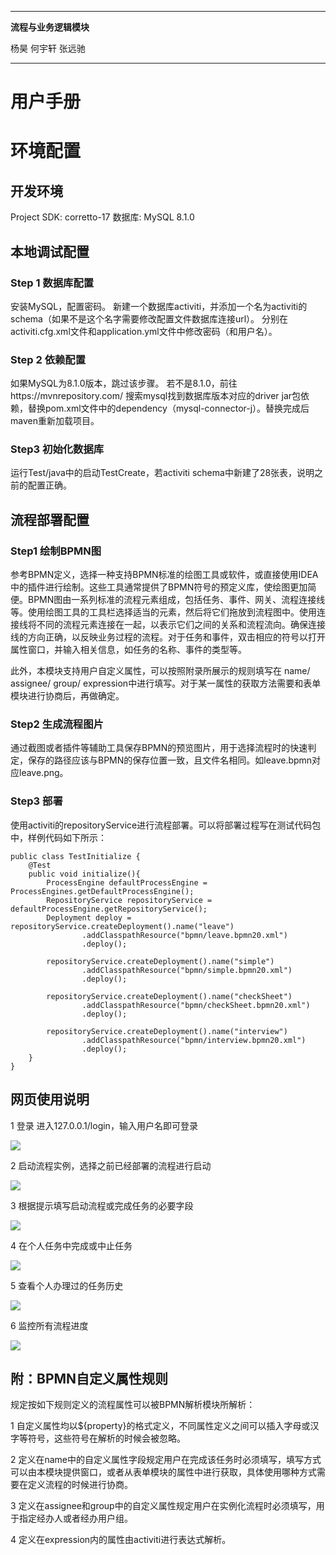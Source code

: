 ****
**流程与业务逻辑模块**

杨昊 何宇轩 张远驰
****
# 用户手册
# 环境配置
## 开发环境
Project SDK: corretto-17
数据库: MySQL 8.1.0
## 本地调试配置
### Step 1 数据库配置
安装MySQL，配置密码。
新建一个数据库activiti，并添加一个名为activiti的schema（如果不是这个名字需要修改配置文件数据库连接url）。
分别在activiti.cfg.xml文件和application.yml文件中修改密码（和用户名）。
### Step 2 依赖配置
如果MySQL为8.1.0版本，跳过该步骤。
若不是8.1.0，前往https://mvnrepository.com/ 搜索mysql找到数据库版本对应的driver jar包依赖，替换pom.xml文件中的dependency（mysql-connector-j）。替换完成后maven重新加载项目。
### Step3 初始化数据库
运行Test/java中的启动TestCreate，若activiti schema中新建了28张表，说明之前的配置正确。

## 流程部署配置
### Step1 绘制BPMN图
参考BPMN定义，选择一种支持BPMN标准的绘图工具或软件，或直接使用IDEA中的插件进行绘制。这些工具通常提供了BPMN符号的预定义库，使绘图更加简便。BPMN图由一系列标准的流程元素组成，包括任务、事件、网关、流程连接线等。使用绘图工具的工具栏选择适当的元素，然后将它们拖放到流程图中。使用连接线将不同的流程元素连接在一起，以表示它们之间的关系和流程流向。确保连接线的方向正确，以反映业务过程的流程。对于任务和事件，双击相应的符号以打开属性窗口，并输入相关信息，如任务的名称、事件的类型等。

此外，本模块支持用户自定义属性，可以按照附录所展示的规则填写在 name/ assignee/ group/ expression中进行填写。对于某一属性的获取方法需要和表单模块进行协商后，再做确定。


### Step2 生成流程图片

通过截图或者插件等辅助工具保存BPMN的预览图片，用于选择流程时的快速判定，保存的路径应该与BPMN的保存位置一致，且文件名相同。如leave.bpmn对应leave.png。

### Step3 部署

使用activiti的repositoryService进行流程部署。可以将部署过程写在测试代码包中，样例代码如下所示：
```
public class TestInitialize {
    @Test
    public void initialize(){
        ProcessEngine defaultProcessEngine = ProcessEngines.getDefaultProcessEngine();
        RepositoryService repositoryService = defaultProcessEngine.getRepositoryService();
        Deployment deploy = repositoryService.createDeployment().name("leave")
                .addClasspathResource("bpmn/leave.bpmn20.xml")
                .deploy();

        repositoryService.createDeployment().name("simple")
                .addClasspathResource("bpmn/simple.bpmn20.xml")
                .deploy();

        repositoryService.createDeployment().name("checkSheet")
                .addClasspathResource("bpmn/checkSheet.bpmn20.xml")
                .deploy();

        repositoryService.createDeployment().name("interview")
                .addClasspathResource("bpmn/interview.bpmn20.xml")
                .deploy();
    }
}
```

## 网页使用说明
1 登录
进入127.0.0.1/login，输入用户名即可登录

![](./pics/login.png)

2 启动流程实例，选择之前已经部署的流程进行启动

![](./pics/deploy.png)

3 根据提示填写启动流程或完成任务的必要字段

![](./pics/property.png)

4 在个人任务中完成或中止任务

![](./pics/task.png)

5 查看个人办理过的任务历史

![](./pics/hist.png)

6 监控所有流程进度

![](./pics/monitor.png)



## 附：BPMN自定义属性规则
规定按如下规则定义的流程属性可以被BPMN解析模块所解析：

1 自定义属性均以${property}的格式定义，不同属性定义之间可以插入字母或汉字等符号，这些符号在解析的时候会被忽略。

2 定义在name中的自定义属性字段规定用户在完成该任务时必须填写，填写方式可以由本模块提供窗口，或者从表单模块的属性中进行获取，具体使用哪种方式需要在定义流程的时候进行协商。

3 定义在assignee和group中的自定义属性规定用户在实例化流程时必须填写，用于指定经办人或者经办用户组。

4 定义在expression内的属性由activiti进行表达式解析。


